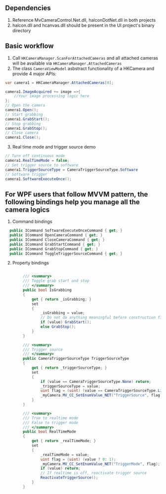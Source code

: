 ## Dependencies
1. Reference MvCameraControl.Net.dll, halconDotNet.dll in both projects
2. halcon.dll and hcanvas.dll should be present in the UI project's binary directory

## Basic workflow
1. Call `HKCameraManager.ScanForAttachedCameras` and all attached cameras will be available via `HKCameraManager.AttachedCameras`
2. The class `CameraViewModel` asbstract functionality of a HKCamera and provide 4 major APIs:
```CS
var camera1 = HKCameraManager.AttachedCameras[0];

camera1.ImageAcquired += image =>{
    //Your image processing logic here
};
// Open the camera
camera1.Open();
// Start grabbing
camera1.GrabStart();
// Stop grabbing
camera1.GrabStop();
// Close camera
camera1.Close();

```
3. Real time mode and trigger source demo
```cs
// Turn off continuous mode
camera1.RealTimeMode = false;
// Set trigger source to software
camera1.TriggerSourceType = CameraTriggerSourceType.Software
// Software trigger
camera1.SoftwareExecuteOnce();

```

## For WPF users that follow MVVM pattern, the following bindings help you manage all the camera logics
1. Command bindings
```cs
  public ICommand SoftwareExecuteOnceCommand { get; }
  public ICommand OpenCameraCommand { get; }
  public ICommand CloseCameraCommand { get; }
  public ICommand GrabStartCommand { get; }
  public ICommand GrabStopCommand { get; }
  public ICommand ToggleTriggerSourceCommand { get; }

```

2. Property bindings
```cs

        /// <summary>
        /// Toggle grab start and stop
        /// </summary>
        public bool IsGrabbing
        {
            get { return _isGrabbing; }
            set
            {
                _isGrabbing = value;
                // Do not do anything meaningful before construction finished
                if (value) GrabStart();
                else GrabStop();
            }
        }

        /// <summary>
        /// Trigger source
        /// </summary>
        public CameraTriggerSourceType TriggerSourceType
        {
            get { return _triggerSourceType; }
            set
            {
                if (value == CameraTriggerSourceType.None) return;
                _triggerSourceType = value;
                uint flag = (uint) (value == CameraTriggerSourceType.Line0 ? 0 : 7);
                _myCamera.MV_CC_SetEnumValue_NET("TriggerSource", flag);
            }
        }

        /// <summary>
        /// True to realtime mode
        /// False to trigger mode
        /// </summary>
        public bool RealTimeMode    
        {
            get { return _realTimeMode; }
            set
            {
                _realTimeMode = value;
                uint flag = (uint) (value ? 0: 1);
                _myCamera.MV_CC_SetEnumValue_NET("TriggerMode", flag);
                if (value) return;
                // If realtime is off, reactivate trigger source
                ReactivateTriggerSource();
            }
        }

```
